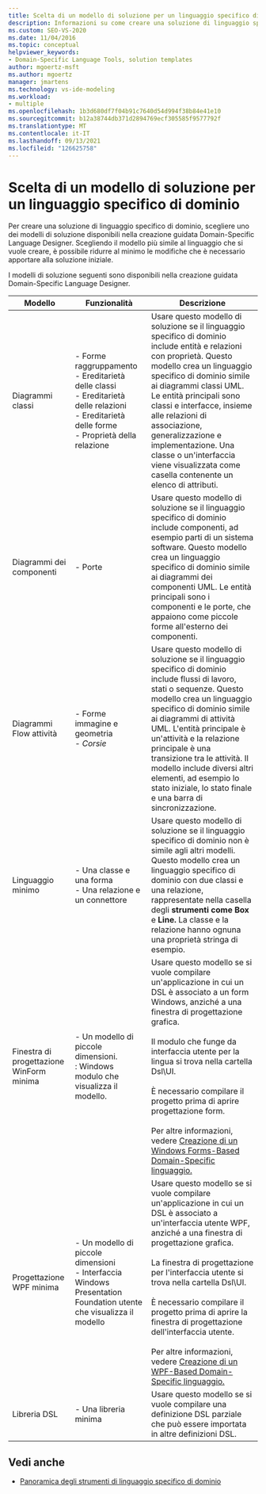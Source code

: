 ```yaml
---
title: Scelta di un modello di soluzione per un linguaggio specifico di dominio
description: Informazioni su come creare una soluzione di linguaggio specifico di dominio scegliendo uno dei modelli di soluzione disponibili nella creazione guidata Domain-Specific Language Designer.
ms.custom: SEO-VS-2020
ms.date: 11/04/2016
ms.topic: conceptual
helpviewer_keywords:
- Domain-Specific Language Tools, solution templates
author: mgoertz-msft
ms.author: mgoertz
manager: jmartens
ms.technology: vs-ide-modeling
ms.workload:
- multiple
ms.openlocfilehash: 1b3d680df7f04b91c7640d54d994f38b84e41e10
ms.sourcegitcommit: b12a38744db371d2894769ecf305585f9577792f
ms.translationtype: MT
ms.contentlocale: it-IT
ms.lasthandoff: 09/13/2021
ms.locfileid: "126625758"
---
```

# <a name="choosing-a-domain-specific-language-solution-template"></a>Scelta di un modello di soluzione per un linguaggio specifico di dominio
Per creare una soluzione di linguaggio specifico di dominio, scegliere uno dei modelli di soluzione disponibili nella creazione guidata Domain-Specific Language Designer. Scegliendo il modello più simile al linguaggio che si vuole creare, è possibile ridurre al minimo le modifiche che è necessario apportare alla soluzione iniziale.

 I modelli di soluzione seguenti sono disponibili nella creazione guidata Domain-Specific Language Designer.

|Modello|Funzionalità|Descrizione|
|-|-|-|
|Diagrammi classi|- Forme raggruppamento<br />- Ereditarietà delle classi<br />- Ereditarietà delle relazioni<br />- Ereditarietà delle forme<br />- Proprietà della relazione|Usare questo modello di soluzione se il linguaggio specifico di dominio include entità e relazioni con proprietà. Questo modello crea un linguaggio specifico di dominio simile ai diagrammi classi UML. Le entità principali sono classi e interfacce, insieme alle relazioni di associazione, generalizzazione e implementazione. Una classe o un'interfaccia viene visualizzata come casella contenente un elenco di attributi.|
|Diagrammi dei componenti|- Porte|Usare questo modello di soluzione se il linguaggio specifico di dominio include componenti, ad esempio parti di un sistema software. Questo modello crea un linguaggio specifico di dominio simile ai diagrammi dei componenti UML. Le entità principali sono i componenti e le porte, che appaiono come piccole forme all'esterno dei componenti.|
|Diagrammi Flow attività|- Forme immagine e geometria<br />-   *Corsie*|Usare questo modello di soluzione se il linguaggio specifico di dominio include flussi di lavoro, stati o sequenze. Questo modello crea un linguaggio specifico di dominio simile ai diagrammi di attività UML. L'entità principale è un'attività e la relazione principale è una transizione tra le attività. Il modello include diversi altri elementi, ad esempio lo stato iniziale, lo stato finale e una barra di sincronizzazione.|
|Linguaggio minimo|- Una classe e una forma<br />- Una relazione e un connettore|Usare questo modello di soluzione se il linguaggio specifico di dominio non è simile agli altri modelli. Questo modello crea un linguaggio specifico di dominio con due classi e una relazione, rappresentate nella casella degli **strumenti** **come Box** e **Line.** La classe e la relazione hanno ognuna una proprietà stringa di esempio.|
|Finestra di progettazione WinForm minima|- Un modello di piccole dimensioni.<br />: Windows modulo che visualizza il modello.|Usare questo modello se si vuole compilare un'applicazione in cui un DSL è associato a un form Windows, anziché a una finestra di progettazione grafica.<br /><br /> Il modulo che funge da interfaccia utente per la lingua si trova nella cartella Dsl\UI.<br /><br /> È necessario compilare il progetto prima di aprire progettazione form.<br /><br /> Per altre informazioni, vedere [Creazione di un Windows Forms-Based Domain-Specific linguaggio.](../modeling/creating-a-windows-forms-based-domain-specific-language.md)|
|Progettazione WPF minima|- Un modello di piccole dimensioni<br />- Interfaccia Windows Presentation Foundation utente che visualizza il modello|Usare questo modello se si vuole compilare un'applicazione in cui un DSL è associato a un'interfaccia utente WPF, anziché a una finestra di progettazione grafica.<br /><br /> La finestra di progettazione per l'interfaccia utente si trova nella cartella Dsl\UI.<br /><br /> È necessario compilare il progetto prima di aprire la finestra di progettazione dell'interfaccia utente.<br /><br /> Per altre informazioni, vedere [Creazione di un WPF-Based Domain-Specific linguaggio.](../modeling/creating-a-wpf-based-domain-specific-language.md)|
|Libreria DSL|- Una libreria minima|Usare questo modello se si vuole compilare una definizione DSL parziale che può essere importata in altre definizioni DSL.|

## <a name="see-also"></a>Vedi anche

- [Panoramica degli strumenti di linguaggio specifico di dominio](../modeling/overview-of-domain-specific-language-tools.md)
